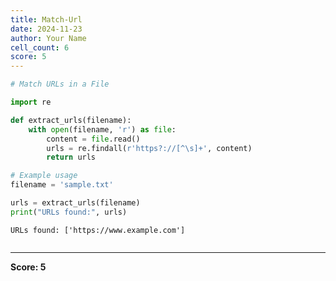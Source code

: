 ```yaml
---
title: Match-Url
date: 2024-11-23
author: Your Name
cell_count: 6
score: 5
---
```


```python
# Match URLs in a File
```


```python
import re
```


```python
def extract_urls(filename):
    with open(filename, 'r') as file:
        content = file.read()
        urls = re.findall(r'https?://[^\s]+', content)
        return urls
```


```python
# Example usage
filename = 'sample.txt'
```


```python
urls = extract_urls(filename)
print("URLs found:", urls)
```

    URLs found: ['https://www.example.com']



```python

```


---
**Score: 5**
